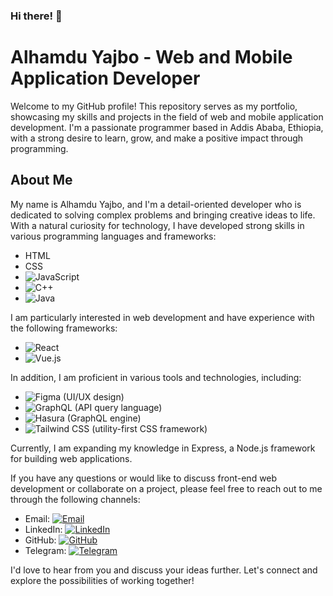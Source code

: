 ### Hi there! 👋

# Alhamdu Yajbo - Web and Mobile Application Developer

Welcome to my GitHub profile! This repository serves as my portfolio, showcasing my skills and projects in the field of web and mobile application development. I'm a passionate programmer based in Addis Ababa, Ethiopia, with a strong desire to learn, grow, and make a positive impact through programming.

## About Me

My name is Alhamdu Yajbo, and I'm a detail-oriented developer who is dedicated to solving complex problems and bringing creative ideas to life. With a natural curiosity for technology, I have developed strong skills in various programming languages and frameworks:

- HTML
- CSS
- ![JavaScript](https://img.shields.io/badge/-JavaScript-yellow)
- ![C++](https://img.shields.io/badge/-C%2B%2B-blue)
- ![Java](https://img.shields.io/badge/-Java-orange)

I am particularly interested in web development and have experience with the following frameworks:

- ![React](https://img.shields.io/badge/-React-61DAFB)
- ![Vue.js](https://img.shields.io/badge/-Vue.js-4FC08D)

In addition, I am proficient in various tools and technologies, including:

- ![Figma](https://img.shields.io/badge/-Figma-F24E1E) (UI/UX design)
- ![GraphQL](https://img.shields.io/badge/-GraphQL-E10098) (API query language)
- ![Hasura](https://img.shields.io/badge/-Hasura-FF3399) (GraphQL engine)
- ![Tailwind CSS](https://img.shields.io/badge/-Tailwind_CSS-38B2AC) (utility-first CSS framework)

Currently, I am expanding my knowledge in Express, a Node.js framework for building web applications.

If you have any questions or would like to discuss front-end web development or collaborate on a project, please feel free to reach out to me through the following channels:

- Email: [![Email](https://img.shields.io/badge/Email-Message-blue?logo=email&style=social)](mailto:www.alex94lykam@gmail.com)
- LinkedIn: [![LinkedIn](https://img.shields.io/badge/LinkedIn-Connect-blue?logo=linkedin&style=social)](www.linkedin.com/in/alhamdu-yajbo-5aa8b821a)
- GitHub: [![GitHub](https://img.shields.io/badge/GitHub-Follow-black?logo=github&style=social)](https://github.com/Lykamopia)
- Telegram: [![Telegram](https://img.shields.io/badge/Telegram-Message-blue?logo=telegram&style=social)](https://t.me/alex94lykam)

I'd love to hear from you and discuss your ideas further. Let's connect and explore the possibilities of working together!

